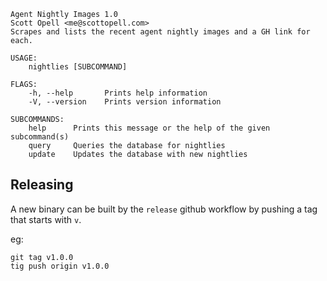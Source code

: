 ```
Agent Nightly Images 1.0
Scott Opell <me@scottopell.com>
Scrapes and lists the recent agent nightly images and a GH link for each.

USAGE:
    nightlies [SUBCOMMAND]

FLAGS:
    -h, --help       Prints help information
    -V, --version    Prints version information

SUBCOMMANDS:
    help      Prints this message or the help of the given subcommand(s)
    query     Queries the database for nightlies
    update    Updates the database with new nightlies
```

## Releasing
A new binary can be built by the `release` github workflow by pushing a tag that starts with `v`.

eg:
```
git tag v1.0.0
tig push origin v1.0.0
```